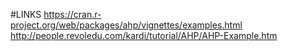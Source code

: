 #LINKS
https://cran.r-project.org/web/packages/ahp/vignettes/examples.html http://people.revoledu.com/kardi/tutorial/AHP/AHP-Example.htm
